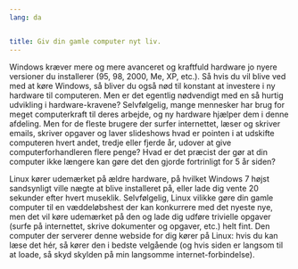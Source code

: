 ```yaml
---
lang: da


title: Giv din gamle computer nyt liv.
---
```


Windows kræver mere og mere avanceret og kraftfuld hardware jo nyere versioner du installerer (95, 98, 2000, Me, XP, etc.). Så hvis du vil blive ved med at køre Windows, så bliver du også nød til konstant at investere i ny hardware til computeren. Men er det egentlig nødvendigt med en så hurtig udvikling i hardware-kravene? Selvfølgelig, mange mennesker har brug for meget computerkraft til deres arbejde, og ny hardware hjælper dem i denne afdeling. Men for de fleste brugere der surfer internettet, læser og skriver emails, skriver opgaver og laver slideshows hvad er pointen i at udskifte computeren hvert andet, tredje eller fjerde år, udover at give computerforhandleren flere penge? Hvad er det præcist der gør at din computer ikke længere kan gøre det den gjorde fortrinligt for 5 år siden?

Linux kører udemærket på ældre hardware, på hvilket Windows 7 højst sandsynligt ville nægte at blive installeret på, eller lade dig vente 20 sekunder efter hvert museklik. Selvfølgelig, Linux vilikke gøre din gamle computer til en væddeløbshest der kan konkurrere med det nyeste nye, men det vil køre udemærket på den og lade dig udføre trivielle opgaver (surfe på internettet, skrive dokumenter og opgaver, etc.) helt fint. Den computer der serverer denne webside for dig kører på Linux: hvis du kan læse det hér, så kører den i bedste velgående (og hvis siden er langsom til at loade, så skyd skylden på min langsomme internet-forbindelse).





